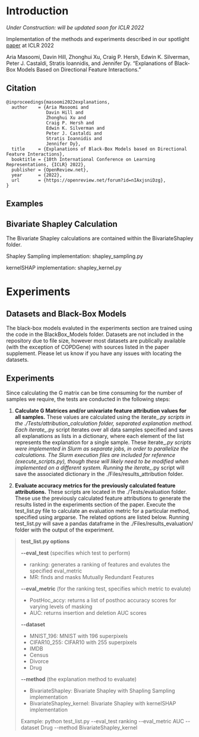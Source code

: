 # Introduction

*Under Construction: will be updated soon for ICLR 2022*


Implementation of the methods and experiments described in our spotlight [paper](https://openreview.net/forum?id=45Mr7LeKR9) at ICLR 2022

Aria Masoomi, Davin Hill, Zhonghui Xu, Craig P. Hersh, Edwin K. Silverman, Peter J. Castaldi, Stratis Ioannidis, and Jennifer Dy. “Explanations of Black-Box Models Based on Directional Feature Interactions.”

## Citation
```
@inproceedings{masoomi2022explanations,
  author    = {Aria Masoomi and
               Davin Hill and
               Zhonghui Xu and
               Craig P. Hersh and
               Edwin K. Silverman and
               Peter J. Castaldi and
               Stratis Ioannidis and
               Jennifer Dy},
  title     = {Explanations of Black-Box Models based on Directional Feature Interactions},
  booktitle = {10th International Conference on Learning Representations, {ICLR} 2022},
  publisher = {OpenReview.net},
  year      = {2022},
  url       = {https://openreview.net/forum?id=nIAxjsniDzg},
}
```

## Examples

## Bivariate Shapley Calculation
The Bivariate Shapley calculations are contained within the BivariateShapley folder.

Shapley Sampling implementation: shapley_sampling.py

kernelSHAP implementation: shapley_kernel.py




# Experiments



## Datasets and Black-Box Models
The black-box models evaluted in the experiments section are trained using the code in the BlackBox_Models folder. Datasets are not included in the repository due to file size, however most datasets are publically available (with the exception of COPDGene) with sources listed in the paper supplement. Please let us know if you have any issues with locating the datasets.

## Experiments
Since calculating the G matrix can be time consuming for the number of samples we require, the tests are conducted in the following steps:
1. **Calculate G Matrices and/or univariate feature attribution values for all samples.** These values are calculated using the iterate_*.py scripts in the ./Tests/attribution_calculation folder, separated explanation method. Each iterate_*.py script iterates over all data samples specified and saves all explanations as lists in a dictionary, where each element of the list represents the explanation for a single sample. These iterate_*.py scripts were implemented in Slurm as separate jobs, in order to parallelize the calculations. The Slurm execution files are included for reference (execute_scripts.py), though these will likely need to be modified when implemented on a different system. Running the iterate_*.py script will save the associated dictionary in the ./Files/results_attribution folder.

2. **Evaluate accuracy metrics for the previously calculated feature attributions.** These scripts are located in the ./Tests/evaluation folder. These use the previously calculated feature attributions to generate the results listed in the experiments section of the paper. Execute the test_list.py file to calculate an evaluation metric for a particular method, specified using argparse. The related options are listed below. Running test_list.py will save a pandas dataframe in the ./Files/results_evaluation/ folder with the output of the experiment.


> **test_list.py options**
> 
> **--eval_test** (specifies which test to perform)
> * ranking: generates a ranking of features and evalutes the specified eval_metric
> * MR: finds and masks Mutually Redundant Features
> 
> **--eval_metric** (for the ranking test, specifies which metric to evalute)
> * PostHoc_accy: returns a list of posthoc accuracy scores for varying levels of masking
> * AUC: returns insertion and deletion AUC scores
> 
> **--dataset**
> * MNIST_196: MNIST with 196 superpixels
> * CIFAR10_255: CIFAR10 with 255 superpixels
> * IMDB
> * Census
> * Divorce
> * Drug
> 
> **--method** (the explanation method to evaluate)
> * BivariateShapley: Bivariate Shapley with Shapling Sampling implementation
> * BivariateShapley_kernel: Bivariate Shapley with kernelSHAP implementation
>
> Example: python test_list.py --eval_test ranking --eval_metric AUC --dataset Drug --method BivariateShapley_kernel

